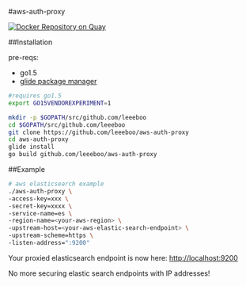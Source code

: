 #aws-auth-proxy

[![Docker Repository on Quay](https://quay.io/repository/leeeboo/aws-auth-proxy/status "Docker Repository on Quay")](https://quay.io/repository/leeeboo/aws-auth-proxy)

##Installation

pre-reqs:
* go1.5
* [glide package manager](https://github.com/Masterminds/glide)

```sh
#requires go1.5
export GO15VENDOREXPERIMENT=1

mkdir -p $GOPATH/src/github.com/leeeboo
cd $GOPATH/src/github.com/leeeboo
git clone https://github.com/leeeboo/aws-auth-proxy
cd aws-auth-proxy
glide install
go build github.com/leeeboo/aws-auth-proxy
```
##Example

```sh
# aws elasticsearch example
./aws-auth-proxy \
-access-key=xxx \
-secret-key=xxxx \
-service-name=es \
-region-name=<your-aws-region> \
-upstream-host=<your-aws-elastic-search-endpoint> \
-upstream-scheme=https \
-listen-address=":9200"
```

Your proxied elasticsearch endpoint is now here: [http://localhost:9200](http://localhost:9200)


No more securing elastic search endpoints with IP addresses!



